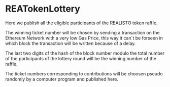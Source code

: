 # REATokenLottery

Here we publish all the eligible participants of the REALISTO token raffle.

The winning ticket number will be chosen by sending a transaction on the Ethereum Network with a very low Gas Price, this way it can´t be forseen in which block the transaction will be written because of a delay.

The last two digits of the hash of the block number modulo the total number of the participants of the lottery round will be the winning number of the raffle.

The ticket numbers corresponding to contributions will be choosen pseudo randomly by a computer program and published here.

 